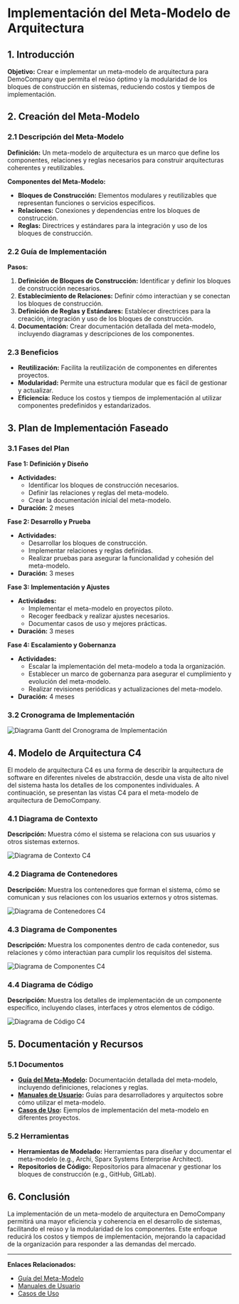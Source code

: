 # Implementación del Meta-Modelo de Arquitectura

## 1. Introducción

**Objetivo:** Crear e implementar un meta-modelo de arquitectura para DemoCompany que permita el reúso óptimo y la modularidad de los bloques de construcción en sistemas, reduciendo costos y tiempos de implementación.

## 2. Creación del Meta-Modelo

### 2.1 Descripción del Meta-Modelo

**Definición:** Un meta-modelo de arquitectura es un marco que define los componentes, relaciones y reglas necesarios para construir arquitecturas coherentes y reutilizables.

**Componentes del Meta-Modelo:**
- **Bloques de Construcción:** Elementos modulares y reutilizables que representan funciones o servicios específicos.
- **Relaciones:** Conexiones y dependencias entre los bloques de construcción.
- **Reglas:** Directrices y estándares para la integración y uso de los bloques de construcción.

### 2.2 Guía de Implementación

**Pasos:**
1. **Definición de Bloques de Construcción:** Identificar y definir los bloques de construcción necesarios.
2. **Establecimiento de Relaciones:** Definir cómo interactúan y se conectan los bloques de construcción.
3. **Definición de Reglas y Estándares:** Establecer directrices para la creación, integración y uso de los bloques de construcción.
4. **Documentación:** Crear documentación detallada del meta-modelo, incluyendo diagramas y descripciones de los componentes.

### 2.3 Beneficios

- **Reutilización:** Facilita la reutilización de componentes en diferentes proyectos.
- **Modularidad:** Permite una estructura modular que es fácil de gestionar y actualizar.
- **Eficiencia:** Reduce los costos y tiempos de implementación al utilizar componentes predefinidos y estandarizados.

## 3. Plan de Implementación Faseado

### 3.1 Fases del Plan

**Fase 1: Definición y Diseño**

- **Actividades:**
  - Identificar los bloques de construcción necesarios.
  - Definir las relaciones y reglas del meta-modelo.
  - Crear la documentación inicial del meta-modelo.
- **Duración:** 2 meses

**Fase 2: Desarrollo y Prueba**

- **Actividades:**
  - Desarrollar los bloques de construcción.
  - Implementar relaciones y reglas definidas.
  - Realizar pruebas para asegurar la funcionalidad y cohesión del meta-modelo.
- **Duración:** 3 meses

**Fase 3: Implementación y Ajustes**

- **Actividades:**
  - Implementar el meta-modelo en proyectos piloto.
  - Recoger feedback y realizar ajustes necesarios.
  - Documentar casos de uso y mejores prácticas.
- **Duración:** 3 meses

**Fase 4: Escalamiento y Gobernanza**

- **Actividades:**
  - Escalar la implementación del meta-modelo a toda la organización.
  - Establecer un marco de gobernanza para asegurar el cumplimiento y evolución del meta-modelo.
  - Realizar revisiones periódicas y actualizaciones del meta-modelo.
- **Duración:** 4 meses

### 3.2 Cronograma de Implementación

![Diagrama Gantt del Cronograma de Implementación](../images/Diagrama_Gantt_del_Cronograma_de_Implementacion_Meta_Modelo.png)

## 4. Modelo de Arquitectura C4

El modelo de arquitectura C4 es una forma de describir la arquitectura de software en diferentes niveles de abstracción, desde una vista de alto nivel del sistema hasta los detalles de los componentes individuales. A continuación, se presentan las vistas C4 para el meta-modelo de arquitectura de DemoCompany.

### 4.1 Diagrama de Contexto

**Descripción:** Muestra cómo el sistema se relaciona con sus usuarios y otros sistemas externos.

![Diagrama de Contexto C4](../images/Diagrama_de_ContextoC4.png)

### 4.2 Diagrama de Contenedores

**Descripción:** Muestra los contenedores que forman el sistema, cómo se comunican y sus relaciones con los usuarios externos y otros sistemas.

![Diagrama de Contenedores C4](../images/Diagrama_de_ContenedoresC4.png)

### 4.3 Diagrama de Componentes

**Descripción:** Muestra los componentes dentro de cada contenedor, sus relaciones y cómo interactúan para cumplir los requisitos del sistema.

![Diagrama de Componentes C4](../images/Diagrama_de_ComponentesC4.png)

### 4.4 Diagrama de Código

**Descripción:** Muestra los detalles de implementación de un componente específico, incluyendo clases, interfaces y otros elementos de código.

![Diagrama de Código C4](../images/Diagrama_de_CódigoC4.png)

## 5. Documentación y Recursos

### 5.1 Documentos

- **[Guía del Meta-Modelo](docs/Guia_del_Meta_Modelo.md):** Documentación detallada del meta-modelo, incluyendo definiciones, relaciones y reglas.
- **[Manuales de Usuario](docs/Manuales_de_Usuario.md):** Guías para desarrolladores y arquitectos sobre cómo utilizar el meta-modelo.
- **[Casos de Uso](docs/Casos_de_Uso.md):** Ejemplos de implementación del meta-modelo en diferentes proyectos.

### 5.2 Herramientas

- **Herramientas de Modelado:** Herramientas para diseñar y documentar el meta-modelo (e.g., Archi, Sparx Systems Enterprise Architect).
- **Repositorios de Código:** Repositorios para almacenar y gestionar los bloques de construcción (e.g., GitHub, GitLab).

## 6. Conclusión

La implementación de un meta-modelo de arquitectura en DemoCompany permitirá una mayor eficiencia y coherencia en el desarrollo de sistemas, facilitando el reúso y la modularidad de los componentes. Este enfoque reducirá los costos y tiempos de implementación, mejorando la capacidad de la organización para responder a las demandas del mercado.

---

**Enlaces Relacionados:**
- [Guía del Meta-Modelo](docs/Guia_del_Meta_Modelo.md)
- [Manuales de Usuario](docs/Manuales_de_Usuario.md)
- [Casos de Uso](docs/Casos_de_Uso.md)
